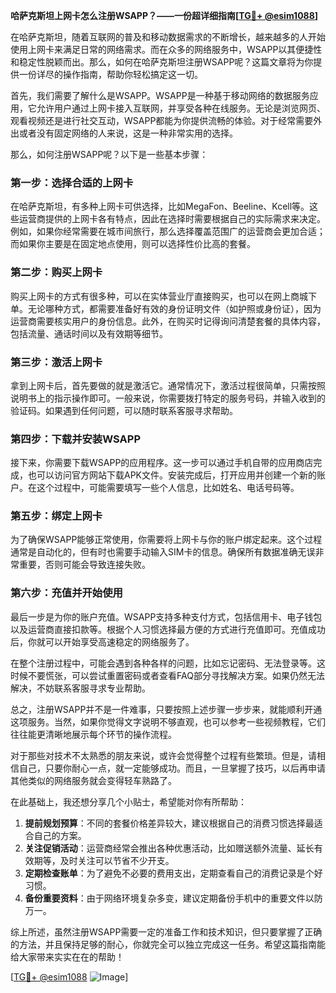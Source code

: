 **哈萨克斯坦上网卡怎么注册WSAPP？——一份超详细指南[[TG💪+ @esim1088](https://t.me/s/esim1088)]**

在哈萨克斯坦，随着互联网的普及和移动数据需求的不断增长，越来越多的人开始使用上网卡来满足日常的网络需求。而在众多的网络服务中，WSAPP以其便捷性和稳定性脱颖而出。那么，如何在哈萨克斯坦注册WSAPP呢？这篇文章将为你提供一份详尽的操作指南，帮助你轻松搞定这一切。

首先，我们需要了解什么是WSAPP。WSAPP是一种基于移动网络的数据服务应用，它允许用户通过上网卡接入互联网，并享受各种在线服务。无论是浏览网页、观看视频还是进行社交互动，WSAPP都能为你提供流畅的体验。对于经常需要外出或者没有固定网络的人来说，这是一种非常实用的选择。

那么，如何注册WSAPP呢？以下是一些基本步骤：

### **第一步：选择合适的上网卡**
在哈萨克斯坦，有多种上网卡可供选择，比如MegaFon、Beeline、Kcell等。这些运营商提供的上网卡各有特点，因此在选择时需要根据自己的实际需求来决定。例如，如果你经常需要在城市间旅行，那么选择覆盖范围广的运营商会更加合适；而如果你主要是在固定地点使用，则可以选择性价比高的套餐。

### **第二步：购买上网卡**
购买上网卡的方式有很多种，可以在实体营业厅直接购买，也可以在网上商城下单。无论哪种方式，都需要准备好有效的身份证明文件（如护照或身份证），因为运营商需要核实用户的身份信息。此外，在购买时记得询问清楚套餐的具体内容，包括流量、通话时间以及有效期等细节。

### **第三步：激活上网卡**
拿到上网卡后，首先要做的就是激活它。通常情况下，激活过程很简单，只需按照说明书上的指示操作即可。一般来说，你需要拨打特定的服务号码，并输入收到的验证码。如果遇到任何问题，可以随时联系客服寻求帮助。

### **第四步：下载并安装WSAPP**
接下来，你需要下载WSAPP的应用程序。这一步可以通过手机自带的应用商店完成，也可以访问官方网站下载APK文件。安装完成后，打开应用并创建一个新的账户。在这个过程中，可能需要填写一些个人信息，比如姓名、电话号码等。

### **第五步：绑定上网卡**
为了确保WSAPP能够正常使用，你需要将上网卡与你的账户绑定起来。这个过程通常是自动化的，但有时也需要手动输入SIM卡的信息。确保所有数据准确无误非常重要，否则可能会导致连接失败。

### **第六步：充值并开始使用**
最后一步是为你的账户充值。WSAPP支持多种支付方式，包括信用卡、电子钱包以及运营商直接扣款等。根据个人习惯选择最方便的方式进行充值即可。充值成功后，你就可以开始享受高速稳定的网络服务了。

在整个注册过程中，可能会遇到各种各样的问题，比如忘记密码、无法登录等。这时候不要慌张，可以尝试重置密码或者查看FAQ部分寻找解决方案。如果仍然无法解决，不妨联系客服寻求专业帮助。

总之，注册WSAPP并不是一件难事，只要按照上述步骤一步步来，就能顺利开通这项服务。当然，如果你觉得文字说明不够直观，也可以参考一些视频教程，它们往往能更清晰地展示每个环节的操作流程。

对于那些对技术不太熟悉的朋友来说，或许会觉得整个过程有些繁琐。但是，请相信自己，只要你耐心一点，就一定能够成功。而且，一旦掌握了技巧，以后再申请其他类似的网络服务就会变得轻车熟路了。

在此基础上，我还想分享几个小贴士，希望能对你有所帮助：

1. **提前规划预算**：不同的套餐价格差异较大，建议根据自己的消费习惯选择最适合自己的方案。
2. **关注促销活动**：运营商经常会推出各种优惠活动，比如赠送额外流量、延长有效期等，及时关注可以节省不少开支。
3. **定期检查账单**：为了避免不必要的费用支出，定期查看自己的消费记录是个好习惯。
4. **备份重要资料**：由于网络环境复杂多变，建议定期备份手机中的重要文件以防万一。

综上所述，虽然注册WSAPP需要一定的准备工作和技术知识，但只要掌握了正确的方法，并且保持足够的耐心，你就完全可以独立完成这一任务。希望这篇指南能给大家带来实实在在的帮助！

[[TG💪+ @esim1088](https://t.me/s/esim1088) ![Image](https://i.postimg.cc/4NQfJmqS/Snipaste-2025-05-13-00-14-12.png)]